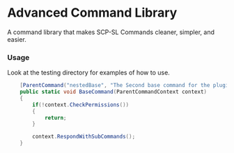 # Advanced Command Library
A command library that makes SCP-SL Commands cleaner, simpler, and easier.

### Usage
Look at the testing directory for examples of how to use.
```csharp
    [ParentCommand("nestedBase", "The Second base command for the plugin", [], [])]
    public static void BaseCommand(ParentCommandContext context)
    {
        if(!context.CheckPermissions())
        {
            return;
        }

        context.RespondWithSubCommands();
    }
```